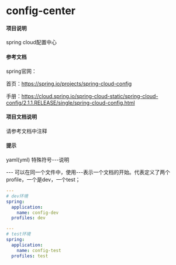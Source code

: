 # config-center

#### 项目说明

spring cloud配置中心

#### 参考文档

spring官网：

首页：https://spring.io/projects/spring-cloud-config

手册：https://cloud.spring.io/spring-cloud-static/spring-cloud-config/2.1.1.RELEASE/single/spring-cloud-config.html

#### 项目文档说明

请参考文档中注释

#### 提示

yaml(yml) 特殊符号---说明

--- 可以在同一个文件中，使用---表示一个文档的开始。代表定义了两个profile，一个是dev，一个test；

```yaml
---
# dev环境
spring:
  application:
    name: config-dev
  profiles: dev

---
# test环境
spring:
  application:
    name: config-test
  profiles: test
```





